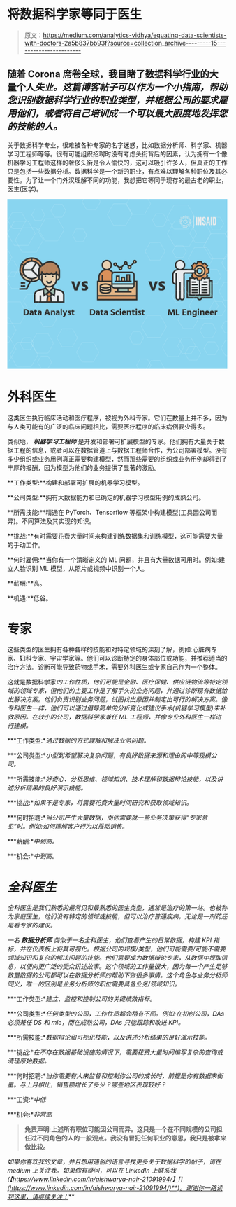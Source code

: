 # 将数据科学家等同于医生

> 原文：<https://medium.com/analytics-vidhya/equating-data-scientists-with-doctors-2a5b837bb93f?source=collection_archive---------15----------------------->

## 随着 Corona 席卷全球，我目睹了数据科学行业的大量个人*失业。这篇博客帖子可以作为一个小指南，帮助您识别数据科学行业的职业类型，并根据公司的要求雇用他们，或者将自己培训成一个可以最大限度地发挥您的技能的人。*

关于数据科学专业，很难被各种专家的名字迷惑，比如数据分析师、科学家、机器学习工程师等等。很有可能组织招聘时没有考虑头衔背后的因素，认为拥有一个像机器学习工程师这样的奢侈头衔是令人愉快的，这可以吸引许多人，但真正的工作只是包括一些数据分析。数据科学是一个新的职业，有点难以理解各种职位及其必要性。为了让一个门外汉理解不同的功能，我想把它等同于现存的最古老的职业，医生(医学)。

![](img/a2591d862d76d13dda47f274ad0cdf93.png)

# 外科医生

这类医生执行临床活动和医疗程序，被视为外科专家。它们在数量上并不多，因为与人类可能有的广泛的临床问题相比，需要医疗程序的临床病例要少得多。

类似地， ***机器学习工程师*** 是开发和部署可扩展模型的专家。他们拥有大量关于数据工程的信息，或者可以在数据管道上与数据工程师合作，为公司部署模型。没有多少组织或业务用例真正需要构建模型，然而那些需要的组织或业务用例却得到了丰厚的报酬，因为模型为他们的业务提供了显著的激励。

**工作类型:**构建和部署可扩展的机器学习模型。

**公司类型:**拥有大数据能力和已确定的机器学习模型用例的成熟公司。

**所需技能:**精通在 PyTorch、Tensorflow 等框架中构建模型(工具因公司而异)。不同算法及其实现的知识。

**挑战:**有时需要花费大量时间来构建训练数据集和训练模型，这可能需要大量的手动工作。

**何时雇佣:**当你有一个清晰定义的 ML 问题，并且有大量数据可用时。例如:建立人脸识别 ML 模型，从照片或视频中识别一个人。

**薪酬:**高。

**机遇:**低谷。

# 专家

这些类型的医生拥有各种各样的技能和对特定领域的深刻了解，例如:心脏病专家、妇科专家、宇宙学家等。他们可以诊断特定的身体部位或功能，并推荐适当的治疗方法。诊断可能导致药物或手术，需要外科医生或专家自己作为一个整体。

这就是数据科学家*的工作性质，他们可能是金融、医疗保健、供应链物流等特定领域的领域专家，但他们的主要工作是了解手头的业务问题，并通过诊断现有数据给出解决方案。他们负责识别业务问题，试图找出原因并制定出可行的解决方案。像专科医生一样，他们可以通过倡导简单的分析变化或建议手术(机器学习模型)来补救原因。在较小的公司，数据科学家兼任 ML 工程师，并像专业外科医生一样进行建模。*

***工作类型:**通过数据的方式理解和解决业务问题。*

***公司类型:**小型到希望解决复杂问题，有良好数据来源和理由的中等规模公司。*

***所需技能:**好奇心、分析思维、领域知识、技术理解和数据辩论技能，以及讲述分析结果的良好演示技能。*

***挑战:**如果不是专家，将需要花费大量时间研究和获取领域知识。*

***何时招聘:**当公司产生大量数据，而你需要就一些业务决策获得“专家意见”时。例如:如何理解客户行为以推动销售。*

***薪酬:**中到高。*

***机会:**中到高。*

# *全科医生*

*全科医生是我们熟悉的最常见和最熟悉的医生类型，通常是治疗的第一站。也被称为家庭医生，他们没有特定的领域或技能，但可以治疗普通疾病，无论是一剂药还是看专家的建议。*

*一名 ***数据分析师*** 类似于一名全科医生，他们查看产生的日常数据，构建 KPI 指标，并在仪表板上将其可视化。根据公司的规模/类型，他们可能需要/可能不需要领域知识和复杂的解决问题的技能。他们需要成为数据辩论专家，从数据中提取信息，以便向更广泛的受众讲述故事。这个领域的工作量很大，因为每一个产生足够数量数据的公司都可以在数据分析师的帮助下做很多事情。这个角色与业务分析师同义，唯一的区别是业务分析师的职位需要具备业务/领域知识。*

***工作类型:**建立、监控和控制公司的关键绩效指标。*

***公司类型:**任何类型的公司，工作性质都会稍有不同。例如:在初创公司，DAs 必须兼任 DS 和 mle，而在成熟公司，DAs 只能跟踪和改进 KPI。*

***所需技能:**数据辩论和可视化技能，以及讲述分析结果的良好演示技能。*

***挑战:**在不存在数据基础设施的情况下，需要花费大量时间编写复杂的查询或清理原始数据。*

***何时招聘:**当你需要有人来监督和控制你公司的成长时，前提是你有数据来衡量。与上月相比，销售额增长了多少？哪些地区表现较好？*

***工资:**中低*

***机会:**非常高*

> ******免责声明:上述所有职位可能因公司而异。这只是一个在不同规模的公司担任过不同角色的人的一般观点。我没有冒犯任何职业的意思，我只是被拿来做比较。******

*如果你喜欢我的文章，并且想用通俗的语言寻找更多关于数据科学的帖子，请在 medium 上关注我。如果你有疑问，可以在 LinkedIn 上联系我(【https://www.linkedin.com/in/aishwarya-nair-21091994/】[](https://www.linkedin.com/in/aishwarya-nair-21091994/)**)。谢谢你一路读到这里，请继续关注！***